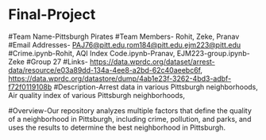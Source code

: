 # Final-Project
#Team Name-Pittsburgh Pirates
#Team Members- Rohit, Zeke, Pranav
#Email Addresses- PAJ76@pitt.edu,rom184@pitt.edu,ejm223@pitt.edu
#Crime.ipynb-Rohit, AQI Index Code.ipynb-Pranav, EJM223-group.ipynb-Zeke
#Group 27
#Links- https://data.wprdc.org/dataset/arrest-data/resource/e03a89dd-134a-4ee8-a2bd-62c40aeebc6f, https://data.wprdc.org/datastore/dump/4ab1e23f-3262-4bd3-adbf-f72f0119108b
#Description-Arrest data in various Pittsburgh neighborhoods, Air quality index of various Pittsburgh neighborhoods, 

#Overview-Our repository analyzes multiple factors that define the quality of a neighborhood in Pittsburgh, including crime, pollution, and parks, and uses the results to determine the best
neighborhood in Pittsburgh.
